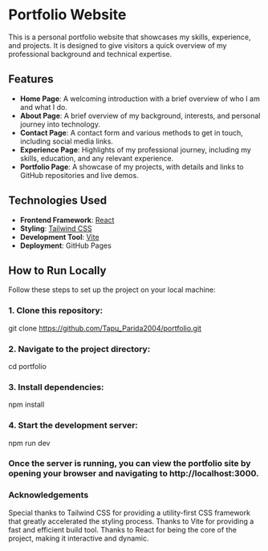 # Portfolio Website

This is a personal portfolio website that showcases my skills, experience, and projects. It is designed to give visitors a quick overview of my professional background and technical expertise.

## Features

- **Home Page**: A welcoming introduction with a brief overview of who I am and what I do.
- **About Page**: A brief overview of my background, interests, and personal journey into technology.
- **Contact Page**: A contact form and various methods to get in touch, including social media links.
- **Experience Page**: Highlights of my professional journey, including my skills, education, and any relevant experience.
- **Portfolio Page**: A showcase of my projects, with details and links to GitHub repositories and live demos.

## Technologies Used

- **Frontend Framework**: [React](https://reactjs.org/)
- **Styling**: [Tailwind CSS](https://tailwindcss.com/)
- **Development Tool**: [Vite](https://vitejs.dev/)
- **Deployment**: GitHub Pages

## How to Run Locally

Follow these steps to set up the project on your local machine:

### 1. Clone this repository:
git clone https://github.com/Tapu_Parida2004/portfolio.git

### 2. Navigate to the project directory:
cd portfolio
### 3. Install dependencies:
npm install
### 4. Start the development server:
npm run dev

### Once the server is running, you can view the portfolio site by opening your browser and navigating to http://localhost:3000.

### Acknowledgements
Special thanks to Tailwind CSS for providing a utility-first CSS framework that greatly accelerated the styling process.
Thanks to Vite for providing a fast and efficient build tool.
Thanks to React for being the core of the project, making it interactive and dynamic.


